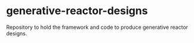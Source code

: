 # generative-reactor-designs
Repository to hold the framework and code to produce generative reactor designs. 
